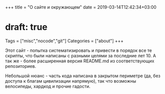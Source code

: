 +++
title = "О сайте и окружающем"
date = 2019-03-14T12:42:34+03:00
# draft: true
Tags = ["misc","nocode","git"]
Categories = ["about"]
+++

Этот сайт - попытка систематизировать и привести в порядок все те скрипты, что были написаны с разными целями за последние лет 10.
А так же - более расширенная версия README.md из соответствующих репозиториев.

Небольшой нюанс - часть кода написана в закрытом периметре (да, без доступа к благам цивилизации напрямую), так что возможны велосипеды, хардкод и прочие гадости.
